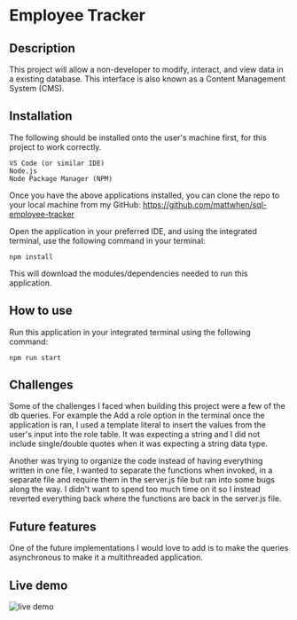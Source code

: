 # Employee Tracker
## Description
This project will allow a non-developer to modify, interact, and view data in a existing database. This interface is also known as a Content Management System (CMS). 

## Installation
The following should be installed onto the user's machine first, for this project to work correctly.

```
VS Code (or similar IDE)
Node.js
Node Package Manager (NPM)
```
Once you have the above applications installed, you can clone the repo to your local machine from my GitHub: https://github.com/mattwhen/sql-employee-tracker 

Open the application in your preferred IDE, and using the integrated terminal, use the following command in your terminal:

```
npm install
```
This will download the modules/dependencies needed to run this application.

## How to use
Run this application in your integrated terminal using the following command: 
```
npm run start
```


## Challenges
Some of the challenges I faced when building this project were a few of the db queries. For example the Add a role option in the terminal once the application is ran, I used a template literal to insert the values from the user's input into the role table. It was expecting a string and I did not include single/double quotes when it was expecting a string data type. 

Another was trying to organize the code instead of having everything written in one file, I wanted to separate the functions when invoked, in a separate file and require them in the server.js file but ran into some bugs along the way. I didn't want to spend too much time on it so I instead reverted everything back where the functions are back in the server.js file. 

## Future features
One of the future implementations I would love to add is to make the queries asynchronous to make it a multithreaded application. 



## Live demo
![live demo](https://drive.google.com/file/d/1tPzJ1PTUo6fgV5Ldro62vHe4wjykYvxS/view?usp=sharing)
